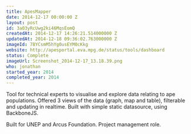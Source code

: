 ```yaml
---
title: ApesMapper
date: 2014-12-17 00:00:00 Z
layout: post
id: 3aO3yRcUwg2ki46MqsEomQ
createdAt: 2014-12-17 14:26:21.514000000 Z
updatedAt: 2014-12-18 09:36:02.763000000 Z
imageId: 78YCsmM5hYg0usEYM0cKkg
website: http://apesportal.eva.mpg.de/status/tools/dashboard
status: Complete
imageUrl: Screenshot_2014-12-17_13.18.39.png
who: jonathan
started_year: 2014
completed_year: 2014
---
```


Tool for technical experts to visualise and explore data relating to ape populations. Offered 3 views of the
data (graph, map and table), filterable and updating in realtime. Built with simple static datasource, using
BackboneJS.

Built for UNEP and Arcus Foundation. Project management role.
